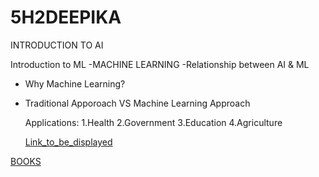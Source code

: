 # 5H2DEEPIKA

 INTRODUCTION TO AI 
 
 Introduction to ML
  -MACHINE LEARNING
  -Relationship between AI & ML
  - Why Machine Learning?
  - Traditional Apporoach VS Machine Learning Approach

    Applications:
    1.Health
    2.Government
    3.Education
    4.Agriculture
    

    [Link_to_be_displayed](Actual_Link)

   [BOOKS](https://w0.peakpx.com/wallpaper/846/104/HD-wallpaper-books-aesthetic-thumbnail.jpg)
    

     
